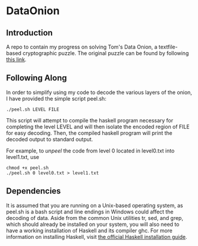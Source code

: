 # DataOnion

## Introduction
A repo to contain my progress on solving Tom's Data Onion, a textfile-based cryptographic puzzle. 
The original puzzle can be found by following [this link](https://www.tomdalling.com/toms-data-onion/).

## Following Along
In order to simplify using my code to decode the various layers of the onion, I have provided the simple script peel.sh:

```
./peel.sh LEVEL FILE
```

This script will attempt to compile the haskell program necessary for completing the level LEVEL and will then isolate the
encoded region of FILE for easy decoding. Then, the compiled haskell program will print the decoded output to standard output.

For example, to _unpeel_ the code from level 0 located in level0.txt into level1.txt, use

```
chmod +x peel.sh
./peel.sh 0 level0.txt > level1.txt
```

## Dependencies
It is assumed that you are running on a Unix-based operating system, as peel.sh is a bash script and line endings in Windows
could affect the decoding of data.
Aside from the common Unix utilities tr, sed, and grep, which should already be installed on your system, you will also need to
have a working installation of Haskell and its compiler ghc.
For more information on installing Haskell, visit [the official Haskell installation guide](https://www.haskell.org/downloads/).
